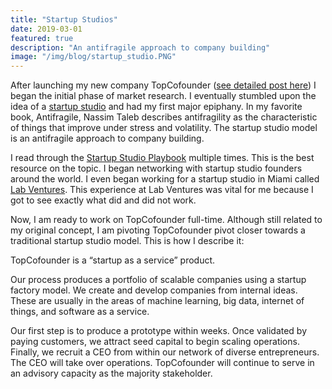 ```yaml
---
title: "Startup Studios"
date: 2019-03-01
featured: true
description: "An antifragile approach to company building"
image: "/img/blog/startup_studio.PNG"
---
```


After launching my new company TopCofounder (<a href="/blogs/topcofounder/">see detailed post here</a>) I began the initial phase of market research. I eventually stumbled upon the idea of a <a href="https://en.wikipedia.org/wiki/Startup_studio">startup studio</a> and had my first major epiphany. In my favorite book, Antifragile, Nassim Taleb describes antifragility as the characteristic of things that improve under stress and volatility. The startup studio model is an antifragile approach to company building.

I read through the <a href="https://www.amazon.com/Startup-Studio-Playbook-entrepreneurs-framework-ebook/dp/B07NVNYM4C">Startup Studio Playbook</a> multiple times. This is the best resource on the topic. I began networking with startup studio founders around the world. I even began working for a startup studio in Miami called <a href="https://labventures.co/">Lab Ventures</a>. This experience at Lab Ventures was vital for me because I got to see exactly what did and did not work.

Now, I am ready to work on TopCofounder full-time. Although still related to my original concept, I am pivoting TopCofounder pivot closer towards a traditional startup studio model. This is how I describe it:

TopCofounder is a “startup as a service” product.

Our process produces a portfolio of scalable companies using a startup factory model. We create and develop companies from internal ideas. These are usually in the areas of machine learning, big data, internet of things, and software as a service.

Our first step is to produce a prototype within weeks. Once validated by paying customers, we attract seed capital to begin scaling operations. Finally, we recruit a CEO from within our network of diverse entrepreneurs. The CEO will take over operations. TopCofounder will continue to serve in an advisory capacity as the majority stakeholder.